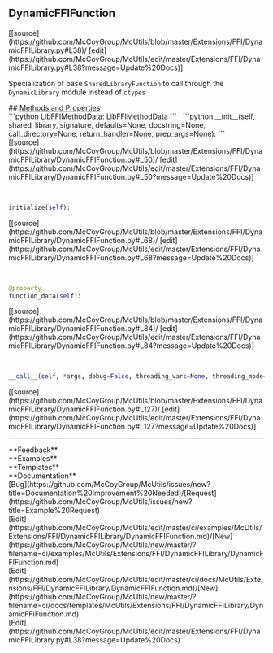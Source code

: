 ## <a id="McUtils.Extensions.FFI.DynamicFFILibrary.DynamicFFIFunction">DynamicFFIFunction</a> 

<div class="docs-source-link" markdown="1">
[[source](https://github.com/McCoyGroup/McUtils/blob/master/Extensions/FFI/DynamicFFILibrary.py#L38)/
[edit](https://github.com/McCoyGroup/McUtils/edit/master/Extensions/FFI/DynamicFFILibrary.py#L38?message=Update%20Docs)]
</div>

Specialization of base `SharedLibraryFunction` to call
through the `DynamicLibrary` module instead of `ctypes`







<div class="collapsible-section">
 <div class="collapsible-section collapsible-section-header" markdown="1">
## <a class="collapse-link" data-toggle="collapse" href="#methods" markdown="1"> Methods and Properties</a> <a class="float-right" data-toggle="collapse" href="#methods"><i class="fa fa-chevron-down"></i></a>
 </div>
 <div class="collapsible-section collapsible-section-body collapse show" id="methods" markdown="1">
 ```python
LibFFIMethodData: LibFFIMethodData
```
<a id="McUtils.Extensions.FFI.DynamicFFILibrary.DynamicFFIFunction.__init__" class="docs-object-method">&nbsp;</a> 
```python
__init__(self, shared_library, signature, defaults=None, docstring=None, call_directory=None, return_handler=None, prep_args=None): 
```
<div class="docs-source-link" markdown="1">
[[source](https://github.com/McCoyGroup/McUtils/blob/master/Extensions/FFI/DynamicFFILibrary/DynamicFFIFunction.py#L50)/
[edit](https://github.com/McCoyGroup/McUtils/edit/master/Extensions/FFI/DynamicFFILibrary/DynamicFFIFunction.py#L50?message=Update%20Docs)]
</div>


<a id="McUtils.Extensions.FFI.DynamicFFILibrary.DynamicFFIFunction.initialize" class="docs-object-method">&nbsp;</a> 
```python
initialize(self): 
```
<div class="docs-source-link" markdown="1">
[[source](https://github.com/McCoyGroup/McUtils/blob/master/Extensions/FFI/DynamicFFILibrary/DynamicFFIFunction.py#L68)/
[edit](https://github.com/McCoyGroup/McUtils/edit/master/Extensions/FFI/DynamicFFILibrary/DynamicFFIFunction.py#L68?message=Update%20Docs)]
</div>


<a id="McUtils.Extensions.FFI.DynamicFFILibrary.DynamicFFIFunction.function_data" class="docs-object-method">&nbsp;</a> 
```python
@property
function_data(self): 
```
<div class="docs-source-link" markdown="1">
[[source](https://github.com/McCoyGroup/McUtils/blob/master/Extensions/FFI/DynamicFFILibrary/DynamicFFIFunction.py#L84)/
[edit](https://github.com/McCoyGroup/McUtils/edit/master/Extensions/FFI/DynamicFFILibrary/DynamicFFIFunction.py#L84?message=Update%20Docs)]
</div>


<a id="McUtils.Extensions.FFI.DynamicFFILibrary.DynamicFFIFunction.__call__" class="docs-object-method">&nbsp;</a> 
```python
__call__(self, *args, debug=False, threading_vars=None, threading_mode=None, **kwargs): 
```
<div class="docs-source-link" markdown="1">
[[source](https://github.com/McCoyGroup/McUtils/blob/master/Extensions/FFI/DynamicFFILibrary/DynamicFFIFunction.py#L127)/
[edit](https://github.com/McCoyGroup/McUtils/edit/master/Extensions/FFI/DynamicFFILibrary/DynamicFFIFunction.py#L127?message=Update%20Docs)]
</div>
 </div>
</div>












---


<div markdown="1" class="text-secondary">
<div class="container">
  <div class="row">
   <div class="col" markdown="1">
**Feedback**   
</div>
   <div class="col" markdown="1">
**Examples**   
</div>
   <div class="col" markdown="1">
**Templates**   
</div>
   <div class="col" markdown="1">
**Documentation**   
</div>
   <div class="col" markdown="1">
   
</div>
   <div class="col" markdown="1">
   
</div>
   <div class="col" markdown="1">
   
</div>
</div>
  <div class="row">
   <div class="col" markdown="1">
[Bug](https://github.com/McCoyGroup/McUtils/issues/new?title=Documentation%20Improvement%20Needed)/[Request](https://github.com/McCoyGroup/McUtils/issues/new?title=Example%20Request)   
</div>
   <div class="col" markdown="1">
[Edit](https://github.com/McCoyGroup/McUtils/edit/master/ci/examples/McUtils/Extensions/FFI/DynamicFFILibrary/DynamicFFIFunction.md)/[New](https://github.com/McCoyGroup/McUtils/new/master/?filename=ci/examples/McUtils/Extensions/FFI/DynamicFFILibrary/DynamicFFIFunction.md)   
</div>
   <div class="col" markdown="1">
[Edit](https://github.com/McCoyGroup/McUtils/edit/master/ci/docs/McUtils/Extensions/FFI/DynamicFFILibrary/DynamicFFIFunction.md)/[New](https://github.com/McCoyGroup/McUtils/new/master/?filename=ci/docs/templates/McUtils/Extensions/FFI/DynamicFFILibrary/DynamicFFIFunction.md)   
</div>
   <div class="col" markdown="1">
[Edit](https://github.com/McCoyGroup/McUtils/edit/master/Extensions/FFI/DynamicFFILibrary.py#L38?message=Update%20Docs)   
</div>
   <div class="col" markdown="1">
   
</div>
   <div class="col" markdown="1">
   
</div>
   <div class="col" markdown="1">
   
</div>
</div>
</div>
</div>